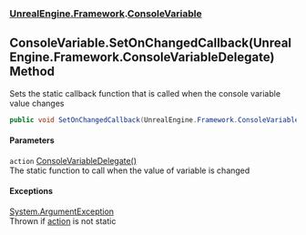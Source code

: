 ### [UnrealEngine.Framework](./UnrealEngine-Framework.md 'UnrealEngine.Framework').[ConsoleVariable](./UnrealEngine-Framework-ConsoleVariable.md 'UnrealEngine.Framework.ConsoleVariable')
## ConsoleVariable.SetOnChangedCallback(UnrealEngine.Framework.ConsoleVariableDelegate) Method
Sets the static callback function that is called when the console variable value changes  
```csharp
public void SetOnChangedCallback(UnrealEngine.Framework.ConsoleVariableDelegate action);
```
#### Parameters
<a name='UnrealEngine-Framework-ConsoleVariable-SetOnChangedCallback(UnrealEngine-Framework-ConsoleVariableDelegate)-action'></a>
`action` [ConsoleVariableDelegate()](./UnrealEngine-Framework-ConsoleVariableDelegate().md 'UnrealEngine.Framework.ConsoleVariableDelegate()')  
The static function to call when the value of variable is changed  
  
#### Exceptions
[System.ArgumentException](https://docs.microsoft.com/en-us/dotnet/api/System.ArgumentException 'System.ArgumentException')  
Thrown if [action](#UnrealEngine-Framework-ConsoleVariable-SetOnChangedCallback(UnrealEngine-Framework-ConsoleVariableDelegate)-action 'UnrealEngine.Framework.ConsoleVariable.SetOnChangedCallback(UnrealEngine.Framework.ConsoleVariableDelegate).action') is not static  
